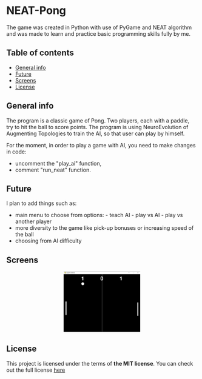 # NEAT-Pong
 
The game was created in Python with use of PyGame and NEAT algorithm and was made to learn and practice basic programming skills fully by me.

## Table of contents
* [General info](#general-info)
* [Future](#future)
* [Screens](#screens)
* [License](#license)

## General info

The program is a classic game of Pong. Two players, each with a paddle, try to hit the ball to score points. The program is using NeuroEvolution of Augmenting Topologies to train the AI, so that user can play by himself.

For the moment, in order to play a game with AI, you need to make changes in code:
- uncomment the "play_ai" function,
- comment "run_neat" function.

## Future

I plan to add things such as:
- main menu to choose from options:
      - teach AI
      - play vs AI
      - play vs another player
- more diversity to the game like pick-up bonuses or increasing speed of the ball
- choosing from AI difficulty

## Screens
<p align="center">
	<img width="40%" src="./Readme_images/game.jpg">
</p>

## License
This project is licensed under the terms of **the MIT license**.
You can check out the full license [here](./LICENSE)
